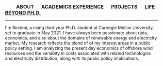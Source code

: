 
### &emsp;&emsp; ABOUT  &emsp; [ACADEMICS](./Academics.md) [EXPERIENCE](./profexp.md) &emsp; [PROJECTS](./projects) &emsp; [LIFE BEYOND PH.D.](./extraCurricular.md)

-------  



I'm Reshmi, a rising third year Ph.D. student at Carnegie Mellon University, set to graduate in May 2021. I have always been passionate about data, economics, and also about the domains of renewable energy and electricity market. My research reflects the blend of of my interest areas in a public policy setting. I am analyzing the present day economics of offshore wind resources and the variabity in costs associated with related technologies and electricity distribution, along with its public policy implications.


 
